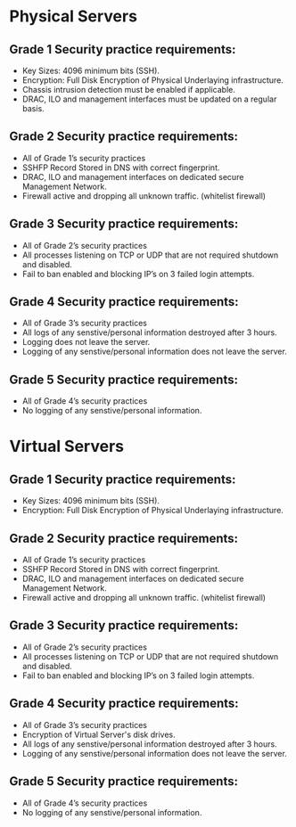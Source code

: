# Physical Servers 
## Grade 1 Security practice requirements: 
* Key Sizes:  4096 minimum bits (SSH).
* Encryption: Full Disk Encryption of Physical Underlaying infrastructure.
* Chassis intrusion detection must be enabled if applicable. 
* DRAC, ILO and management interfaces must be updated on a regular basis. 

## Grade 2 Security practice requirements: 
* All of Grade 1’s security practices 
* SSHFP Record Stored in DNS with correct fingerprint.
* DRAC, ILO and management interfaces on dedicated secure Management Network. 
* Firewall active and dropping all unknown traffic. (whitelist firewall) 

## Grade 3 Security practice requirements:
* All of Grade 2’s security practices 
* All processes listening on TCP or UDP that are not required shutdown and disabled. 
* Fail to ban enabled and blocking IP’s on 3 failed login attempts. 

## Grade 4 Security practice requirements: 
* All of Grade 3’s security practices 
* All logs of any senstive/personal information destroyed after 3 hours.
* Logging does not leave the server.
* Logging of any senstive/personal information does not leave the server.


## Grade 5 Security practice requirements: 
* All of Grade 4’s security practices 
* No logging of any senstive/personal information.

# Virtual Servers
## Grade 1 Security practice requirements: 
* Key Sizes:  4096 minimum bits (SSH).
* Encryption: Full Disk Encryption of Physical Underlaying infrastructure.

## Grade 2 Security practice requirements: 
* All of Grade 1’s security practices 
* SSHFP Record Stored in DNS with correct fingerprint.
* DRAC, ILO and management interfaces on dedicated secure Management Network. 
* Firewall active and dropping all unknown traffic. (whitelist firewall) 

## Grade 3 Security practice requirements: 
* All of Grade 2’s security practices 
* All processes listening on TCP or UDP that are not required shutdown and disabled. 
* Fail to ban enabled and blocking IP’s on 3 failed login attempts. 

## Grade 4 Security practice requirements:
* All of Grade 3’s security practices 
* Encryption of Virtual Server's disk drives. 
* All logs of any senstive/personal information destroyed after 3 hours.
* Logging of any senstive/personal information does not leave the server.

## Grade 5 Security practice requirements:
* All of Grade 4’s security practices 
* No logging of any senstive/personal information.

